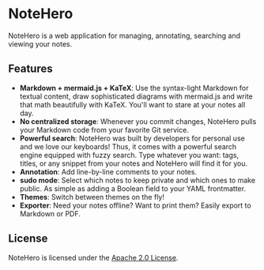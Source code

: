 # NoteHero
NoteHero is a web application for managing, annotating, searching and viewing your notes.

## Features
- **Markdown + mermaid.js + KaTeX**: Use the syntax-light Markdown for textual content, draw sophisticated diagrams with mermaid.js and write that math beautifully  with KaTeX. You'll want to stare at your notes all day.
- **No centralized storage**: Whenever you commit changes, NoteHero pulls your Markdown code from your favorite Git service.
- **Powerful search**: NoteHero was built by developers for personal use and we love our keyboards! Thus, it comes with a powerful search engine equipped with fuzzy search. Type whatever you want: tags, titles, or any snippet from your notes and NoteHero will find it for you.
- **Annotation**: Add line-by-line comments to your notes.
- **sudo mode**: Select which notes to keep private and which ones to make public. As simple as adding a Boolean field to your YAML frontmatter.
- **Themes**: Switch between themes on the fly!
- **Exporter**: Need your notes offline? Want to print them? Easily export to Markdown or PDF.

## License
NoteHero is licensed under the [Apache 2.0 License](LICENSE).
